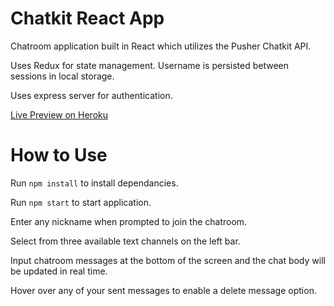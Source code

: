 <h1>Chatkit React App</h1>

Chatroom application built in React which utilizes the Pusher Chatkit API. 

Uses Redux for state management. Username is persisted between sessions in local storage.

Uses express server for authentication.

[Live Preview on Heroku](https://chatkit-react-app.herokuapp.com/)


<h1>How to Use</h1>

Run `npm install` to install dependancies.

Run `npm start` to start application.

Enter any nickname when prompted to join the chatroom.

Select from three available text channels on the left bar.

Input chatroom messages at the bottom of the screen and the chat body will be updated in real time.

Hover over any of your sent messages to enable a delete message option.
